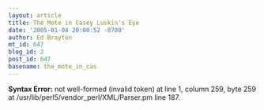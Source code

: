 ```yaml
---
layout: article
title: The Mote in Casey Luskin's Eye
date: '2005-01-04 20:00:52 -0700'
author: Ed Brayton
mt_id: 647
blog_id: 2
post_id: 647
basename: the_mote_in_cas
---
```

<p><strong>Syntax Error:</strong> 
not well-formed (invalid token) at line 1, column 259, byte 259 at /usr/lib/perl5/vendor_perl/XML/Parser.pm line 187.
</p>
